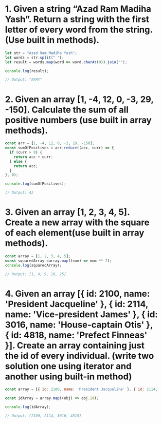 # 1. Given a string “Azad Ram Madiha Yash”. Return a string with the first letter of every word from the string. (Use built in methods).

```js
let str = "Azad Ram Madiha Yash";
let words = str.split(" ");
let result = words.map(word => word.charAt(0)).join("");

console.log(result); 

// Output: "ARMY"

```

# 2. Given an array [1, -4, 12, 0, -3, 29, -150]. Calculate the sum of all positive numbers (use built in array methods).

```js
const arr = [1, -4, 12, 0, -3, 29, -150];
const sumOfPositives = arr.reduce((acc, curr) => {
  if (curr > 0) {
    return acc + curr;
  } else {
    return acc;
  }
}, 0);

console.log(sumOfPositives); 

// Output: 42
```


# 3. Given an array [1, 2, 3, 4, 5]. Create a new array with the square of each element(use built in array methods).

```js
const array = [1, 2, 3, 4, 5];
const squaredArray =array.map((num) => num ** 2);
console.log(squaredArray);

// Output: [1, 4, 9, 16, 25]

```

# 4. Given an array [{ id: 2100, name: 'President Jacqueline' }, { id: 2114, name: 'Vice-president James' }, { id: 3016, name: 'House-captain Otis' },  { id: 4818, name: 'Prefect Finneas' }]. Create an array containing just the id of every individual. (write two solution one using iterator and another using built-in method)

```js
const array = [{ id: 2100, name: 'President Jacqueline' }, { id: 2114, name: 'Vice-president James' }, { id: 3016, name: 'House-captain Otis' }, { id: 4818, name: 'Prefect Finneas' }];

const idArray = array.map((obj) => obj.id);

console.log(idArray);

// Output: [2100, 2114, 3016, 4818]

```
